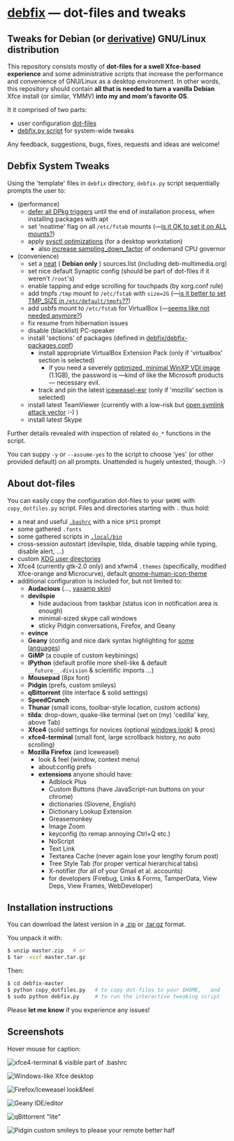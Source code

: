 # [debfix](https://github.com/kernc/debfix) — dot-files and tweaks

## Tweaks for Debian (or [derivative](http://futurist.se/gldt/)) GNU/Linux distribution

This repository consists mostly of **dot-files for a swell Xfce-based experience**
and some administrative scripts that increase the performance and convenience
of GNU/Linux as a desktop environment. In other words, this repository should
contain **all that is needed to turn a vanilla Debian** Xfce install (or
similar, YMMV) **into my and mom's favorite OS**.

It it comprised of two parts:
* user configuration [dot-files](https://github.com/kernc/debfix#about-dot-files)
* [debfix.py script](https://github.com/kernc/debfix#debfix-system-tweaks) for system-wide tweaks

Any feedback, suggestions, bugs, fixes, requests and ideas are welcome!

## Debfix System Tweaks

Using the 'template' files in `debfix` directory, `debfix.py` script 
sequentially prompts the user to:
* (performance)
    * [defer all DPkg triggers](http://raphaelhertzog.com/2011/05/30/trying-to-make-dpkg-triggers-more-useful-and-less-painful/)
      until the end of installation process, when installing packages with apt
    * set 'noatime' flag on all `/etc/fstab` mounts (—[is it OK to set it on ALL mounts?](https://github.com/kernc/debfix/issues))
    * apply [sysctl optimizations](https://github.com/kernc/debfix/blob/master/debfix/etc_sysctl.d_debfix-desktop-performance.conf)
      (for a desktop workstation)
        * also [increase sampling_down_factor](http://forums.gentoo.org/viewtopic-p-6682533.html?sid=a180868bde5a91214fcf7a12e43770c6#6682533)
          of ondemand CPU governor
* (convenience)
    * set a [neat](http://http.debian.net/) ( **Debian only** )
      sources.list (including deb-multimedia.org)
    * set nice default Synaptic config (should be part of dot-files if it weren't `/root`'s)
    * enable tapping and edge scrolling for touchpads (by xorg.conf rule)
    * add tmpfs `/tmp` mount to `/etc/fstab` with `size=2G`
      (—[is it better to set TMP_SIZE in `/etc/default/tmpfs`??](https://github.com/kernc/debfix/issues))
    * add usbfs mount to `/etc/fstab` for VirtualBox
      (—[seems like not needed anymore?](https://github.com/kernc/debfix/issues))
    * fix resume from hibernation issues
    * disable (blacklist) PC-speaker
    * install 'sections' of packages (defined in
      [debfix/debfix-packages.conf](https://github.com/kernc/debfix/blob/master/debfix/debfix-packages.conf))
        * install appropriate VirtualBox Extension Pack (only if 'virtualbox' section is selected)
            * if you need a severely [optimized, minimal WinXP VDI image](https://mega.co.nz/#!MdhgjTxS!R9LTwkfBqbYN6Ku2Kx73qmX5ALhLvMvMSUAhTR5AS1o)
              (1.1GB), the password is —kind of like the Microsoft products— necessary evil.
        * track and pin the latest [iceweasel-esr](http://www.mozilla.org/en-US/firefox/organizations/)
          (only if 'mozilla' section is selected)
    * install latest TeamViewer (currently with a low-risk but [open symlink attack vector](https://github.com/kernc/debfix/issues) :-) )
    * install latest Skype

Further details revealed with inspection of related `do_*` functions in the script.

You can suppy `-y` or `--assume-yes` to the script to choose 'yes' (or other
provided default) on all prompts. Unattended is hugely untested, though. :-)


## About dot-files

You can easily copy the configuration dot-files to your `$HOME` with
`copy_dotfiles.py` script.
Files and directories starting with `.` thus hold:
* a neat and useful [`.bashrc`](https://github.com/kernc/debfix/tree/master/.bashrc)
  with a nice `$PS1` prompt
* some gathered `.fonts`
* some gathered scripts in [`.local/bin`](https://github.com/kernc/debfix/tree/master/.local/bin)
* cross-session autostart (devilspie, tilda, disable tapping while typing, disable alert, ...)
* custom [XDG user directories](https://github.com/kernc/debfix/blob/master/.config/user-dirs.dirs)
* Xfce4 (currently gtk-2.0 only) and xfwm4 `.themes` (specifically, modified Xfce-orange and Microcurve),
  default [gnome-human-icon-theme](https://www.google.com/search?q=%28gnome-human+OR+humanity%29+icon-theme&tbm=isch)
* additional configuration is included for, but not limited to:
    * **Audacious** (..., [yaxamp skin](http://www.allwinampskins.com/yaxamp.wsz))
    * **devilspie**
        * hide audacious from taskbar (status icon in notification area is enough)
        * minimal-sized skype call windows
        * sticky Pidgin conversations, Firefox, and Geany
    * **evince**
    * **Geany** (config and nice dark syntax highlighting for [some languages](https://github.com/kernc/debfix/blob/master/.config/geany/filedefs))
    * **GiMP** (a couple of custom keybinings)
    * **IPython** (default profile more shell-like & default `__future__.division` & scientific imports ...)
    * **Mousepad** (8px font)
    * **Pidgin** (prefs, custom smileys)
    * **qBittorrent** (lite interface & solid settings)
    * **SpeedCrunch**
    * **Thunar** (small icons, toolbar-style location, custom actions)
    * **tilda**: drop-down, quake-like terminal (set on (my) 'cedilla' key, above Tab)
    * **Xfce4** (solid settings for novices (optional
      [windows look](https://github.com/kernc/debfix/blob/master/.config/xfce4/xfconf/xfce-perchannel-xml/xfce4-panel.xml.windows)) & pros)
    * **xfce4-terminal** (small font, large scrollback history, no auto scrolling)
    * **Mozilla Firefox** (and Iceweasel)
        * look & feel (window, context menu)
        * about:config prefs
        * **extensions** anyone should have:
            * Adblock Plus
            * Custom Buttons (have JavaScript-run buttons on your chrome)
            * dictionaries (Slovene, English)
            * Dictionary Lookup Extension
            * Greasemonkey
            * Image Zoom
            * keyconfig (to remap annoying Ctrl+Q etc.)
            * NoScript
            * Text Link
            * Textarea Cache (never again lose your lengthy forum post)
            * Tree Style Tab (for proper vertical hierarchical tabs)
            * X-notifier (for all of your Gmail et al. accounts)
            * for developers (Firebug, Links & Forms, TamperData, View Deps, View Frames, WebDeveloper)

## Installation instructions

You can download the latest version in a
[.zip](https://github.com/kernc/debfix/archive/master.zip) or
[.tar.gz](https://github.com/kernc/debfix/archive/master.tar.gz) format.

You unpack it with:
```bash
$ unzip master.zip   # or
$ tar -xvzf master.tar.gz
```
Then:
```bash
$ cd debfix-master
$ python copy_dotfiles.py   # to copy dot-files to your $HOME,   and
$ sudo python debfix.py     # to run the interactive tweaking script
```

Please **let me know** if you experience any issues!


## Screenshots

Hover mouse for caption:

![xfce4-terminal & visible part of .bashrc](https://github.com/kernc/debfix/raw/master/debfix/github-screenshots/bashrc.png "xfce4-terminal & visible part of .bashrc")

![Windows-like Xfce desktop](https://github.com/kernc/debfix/raw/master/debfix/github-screenshots/desktop.png "'Windows-like' Xfce desktop")

![Firefox/Iceweasel look&feel](https://github.com/kernc/debfix/raw/master/debfix/github-screenshots/firefox.png "Firefox/Iceweasel look&feel")

![Geany IDE/editor](https://github.com/kernc/debfix/raw/master/debfix/github-screenshots/geany.png "Geany IDE/editor")

![qBittorrent "lite"](https://github.com/kernc/debfix/raw/master/debfix/github-screenshots/qbittorrent.png "qBittorrent 'lite'")

![Pidgin custom smileys to please your remote better half](https://github.com/kernc/debfix/raw/master/debfix/github-screenshots/pidgin-smileys.png "Pidgin custom smileys to please your remote better half")


